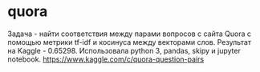 # quora
Задача - найти соответствия между парами вопросов с сайта Quora с помощью метрики tf-idf и косинуса между векторами слов. Результат на Kaggle - 0.65298. Использовала python 3, pandas, skipy и jupyter notebook.  https://www.kaggle.com/c/quora-question-pairs
